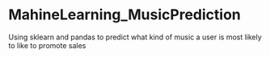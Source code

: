 # MahineLearning_MusicPrediction
Using sklearn and pandas to predict what kind of music a user is most likely to like to promote sales
